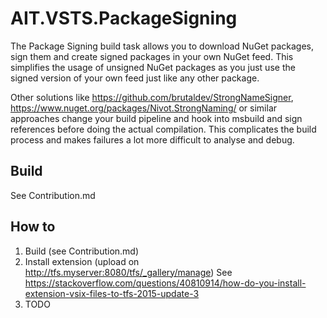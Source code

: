 # AIT.VSTS.PackageSigning

The Package Signing build task allows you to download NuGet packages, sign them and create signed packages in your own NuGet feed.
This simplifies the usage of unsigned NuGet packages as you just use the signed version of your own feed just like any other package.

Other solutions like https://github.com/brutaldev/StrongNameSigner, https://www.nuget.org/packages/Nivot.StrongNaming/ or similar approaches change your build pipeline
and hook into msbuild and sign references before doing the actual compilation.
This complicates the build process and makes failures a lot more difficult to analyse and debug. 

## Build

See Contribution.md

## How to 

1. Build (see Contribution.md)
2. Install extension (upload on http://tfs.myserver:8080/tfs/_gallery/manage)
   See https://stackoverflow.com/questions/40810914/how-do-you-install-extension-vsix-files-to-tfs-2015-update-3
3. TODO